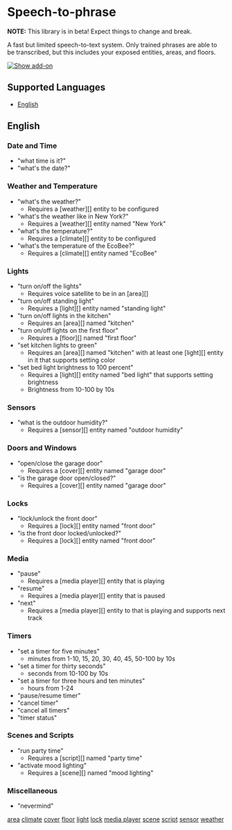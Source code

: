 # Speech-to-phrase

**NOTE:** This library is in beta! Expect things to change and break.

A fast but limited speech-to-text system. Only trained phrases are able to be transcribed, but this includes your exposed entities, areas, and floors.

[![Show add-on](https://my.home-assistant.io/badges/supervisor_addon.svg)](https://my.home-assistant.io/redirect/supervisor_addon/?addon=47701997_speech-to-phrase&repository_url=https%3A%2F%2Fgithub.com%2Frhasspy%2Fhassio-addons)

## Supported Languages

- [English](#english)

## English

### Date and Time

- "what time is it?"
- "what's the date?"

### Weather and Temperature

- "what's the weather?"
    - Requires a [weather][] entity to be configured
- "what's the weather like in New York?"
    - Requires a [weather][] entity named "New York"
- "what's the temperature?"
    - Requires a [climate][] entity to be configured
- "what's the temperature of the EcoBee?"
    - Requires a [climate][] entity named "EcoBee"
    
### Lights

- "turn on/off the lights"
    - Requires voice satellite to be in an [area][]
- "turn on/off standing light"
    - Requires a [light][] entity named "standing light"
- "turn on/off lights in the kitchen"
    - Requires an [area][] named "kitchen"
- "turn on/off lights on the first floor"
    - Requires a [floor][] named "first floor"
- "set kitchen lights to green"
    - Requires an [area][] named "kitchen" with at least one [light][] entity in it that supports setting color
- "set bed light brightness to 100 percent"
    - Requires a [light][] entity named "bed light" that supports setting brightness
    - Brightness from 10-100 by 10s

### Sensors

- "what is the outdoor humidity?"
    - Requires a [sensor][] entity named "outdoor humidity"

### Doors and Windows

- "open/close the garage door"
    - Requires a [cover][] entity named "garage door"
- "is the garage door open/closed?"
    - Requires a [cover][] entity named "garage door"
    
### Locks

- "lock/unlock the front door"
    - Requires a [lock][] entity named "front door"
- "is the front door locked/unlocked?"
    - Requires a [lock][] entity named "front door"

### Media

- "pause"
    - Requires a [media player][] entity that is playing
- "resume"
    - Requires a [media player][] entity that is paused
- "next"
    - Requires a [media player][] entity to that is playing and supports next track

### Timers

- "set a timer for five minutes"
    - minutes from 1-10, 15, 20, 30, 40, 45, 50-100 by 10s
- "set a timer for thirty seconds"
    - seconds from 10-100 by 10s
- "set a timer for three hours and ten minutes"
    - hours from 1-24
- "pause/resume timer"
- "cancel timer"
- "cancel all timers"
- "timer status"

### Scenes and Scripts

- "run party time"
    - Requires a [script][] named "party time"
- "activate mood lighting"
    - Requires a [scene][] named "mood lighting"

### Miscellaneous

- "nevermind"

<!-- Links -->
[area](https://www.home-assistant.io/docs/organizing/#area)
[climate](https://www.home-assistant.io/integrations/climate/)
[cover](https://www.home-assistant.io/integrations/cover/)
[floor](https://www.home-assistant.io/docs/organizing/#floor)
[light](https://www.home-assistant.io/integrations/light/)
[lock](https://www.home-assistant.io/integrations/lock/)
[media player](https://www.home-assistant.io/integrations/media_player/)
[scene](https://www.home-assistant.io/integrations/scene/)
[script](https://www.home-assistant.io/integrations/script/)
[sensor](https://www.home-assistant.io/integrations/sensor/)
[weather](https://www.home-assistant.io/integrations/weather/)
